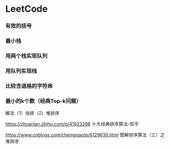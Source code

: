 # LeetCode

### 有效的括号

### 最小栈

### 用两个栈实现队列

### 用队列实现栈

### 比较含退格的字符串

### 最小的k个数（经典Top-k问题）
解法（1）快排（2）堆排序

https://zhuanlan.zhihu.com/p/41923298 十大经典排序算法-知乎

https://www.cnblogs.com/chengxiao/p/6129630.html 图解排序算法（三）之堆排序
